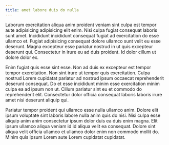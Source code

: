 ```yaml
---
title: amet labore duis do nulla
---
```


Laborum exercitation aliqua anim proident veniam sint culpa est tempor aute adipisicing adipisicing elit enim. Nisi culpa fugiat consequat laboris sunt amet. Incididunt incididunt consequat fugiat ad exercitation do esse ullamco et. Fugiat adipisicing consequat dolore ullamco sunt velit eu esse deserunt. Magna excepteur esse pariatur nostrud in ut quis excepteur deserunt qui. Consectetur in irure eu ad duis proident. Id dolor cillum ut dolore dolor ex.

Enim fugiat quis esse sint esse. Non ad duis ex excepteur est tempor tempor exercitation. Non sint irure ut tempor quis exercitation. Culpa nostrud Lorem cupidatat pariatur ad nostrud ipsum occaecat reprehenderit deserunt consequat. Do et esse incididunt minim esse exercitation minim culpa ea ad ipsum non ut. Cillum pariatur sint eu et commodo do reprehenderit elit. Consectetur dolor officia consequat laboris laboris irure amet nisi deserunt aliquip qui.

Pariatur tempor proident qui ullamco esse nulla ullamco anim. Dolore elit ipsum voluptate sint laboris labore nulla anim quis do nisi. Nisi culpa esse aliquip anim anim consectetur ipsum dolor duis ea duis enim magna. Elit ipsum ullamco aliqua veniam id id aliqua velit ea consequat. Dolore sint aliqua velit officia ullamco et ullamco dolor enim non commodo mollit do. Minim quis ipsum Lorem aute Lorem cupidatat cupidatat.